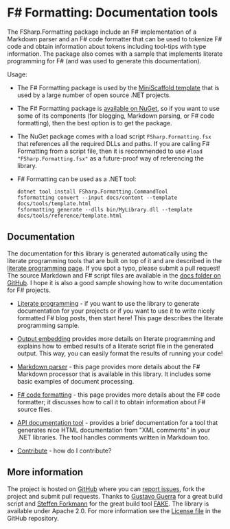 ﻿F# Formatting: Documentation tools
==================================

The FSharp.Formatting package include 
an F# implementation of a Markdown parser and an F# code formatter that can be used to tokenize F# 
code and obtain information about tokens including tool-tips 
with type information. The package also comes with a sample that implements literate programming for F#
(and was used to generate this documentation).

Usage:

 - The F# Formatting package is used by the [MiniScaffold template](https://github.com/TheAngryByrd/MiniScaffold/) 
   that is used by a large number of open source .NET projects. 

 - The F# Formatting package is [available on NuGet](https://nuget.org/packages/FSharp.Formatting),
   so if you want to use some of its components (for blogging, Markdown parsing, or F# code formatting),
   then the best option is to get the package.

 - The NuGet package comes with a load script `FSharp.Formatting.fsx` that references all the required DLLs
   and paths. If you are calling F# Formatting from a script file, then it is recommended to use `#load "FSharp.Formatting.fsx"`
   as a future-proof way of referencing the library.

 - F# Formatting can be used as a .NET tool:

       dotnet tool install FSharp.Formatting.CommandTool
       fsformatting convert --input docs/content --template docs/tools/template.html
       fsformatting generate --dlls bin/MyLibrary.dll --template docs/tools/reference/template.html

Documentation
-------------

The documentation for this library is generated automatically using the literate programming 
tools that are built on top of it and are described in the [literate programming page](literate.html).
If you spot a typo, please submit a pull request! The source Markdown and F# script files are
available in the [docs folder on GitHub](https://github.com/fsprojects/FSharp.Formatting/tree/master/docs).
I hope it is also a good sample showing how to write documentation for F# projects.

 - [Literate programming](literate.html) - if you want to use the library to generate documentation
   for your projects or if you want to use it to write nicely formatted F# blog posts, then
   start here! This page describes the literate programming sample. 
   
 - [Output embedding](evaluation.html) provides more details on literate programming and
   explains how to embed results of a literate script file in the generated output. This way,
   you can easily format the results of running your code!

 - [Markdown parser](markdown.html) - this page provides more details about the F# Markdown
   processor that is available in this library. It includes some basic examples of
   document processing.

 - [F# code formatting](codeformat.html) - this page provides more details about the F# code
   formatter; it discusses how to call it to obtain information about F# source files.

 - [API documentation tool](metadata.html) - provides a brief documentation for a tool
   that generates nice HTML documentation from "XML comments" in your .NET libraries.
   The tool handles comments written in Markdown too. 

 - [Contribute](https://github.com/fsprojects/FSharp.Formatting/blob/master/CONTRIBUTING.md) - how do I contribute?

More information
----------------

The project is hosted on [GitHub](https://github.com/fsprojects/FSharp.Formatting) where you can 
[report issues](https://github.com/fsprojects/FSharp.Formatting/issues), fork the project and submit pull requests.
Thanks to [Gustavo Guerra](https://github.com/ovatsus) for a great build script and 
[Steffen Forkmann](https://github.com/forki) for the great build tool [FAKE](https://github.com/fsharp/FAKE).
The library is available under Apache 2.0. For more information see the 
[License file](https://github.com/fsprojects/FSharp.Formatting/blob/master/LICENSE.md) in the GitHub repository.
